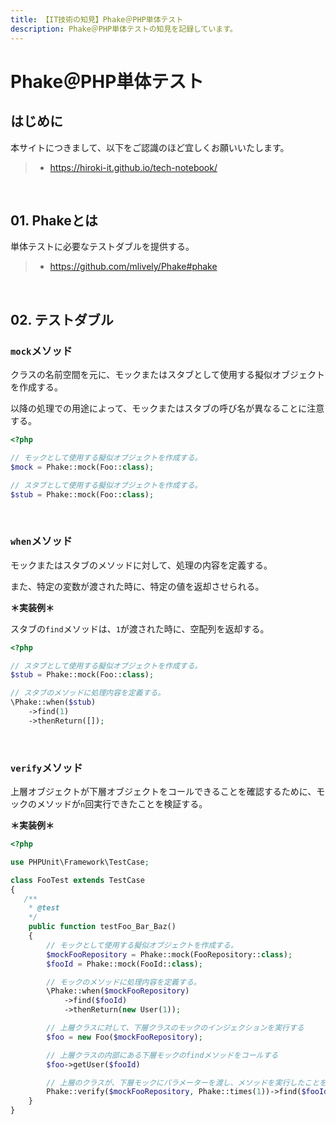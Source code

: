 ```yaml
---
title: 【IT技術の知見】Phake＠PHP単体テスト
description: Phake＠PHP単体テストの知見を記録しています。
---
```


# Phake＠PHP単体テスト

## はじめに

本サイトにつきまして、以下をご認識のほど宜しくお願いいたします。

> - https://hiroki-it.github.io/tech-notebook/

<br>

## 01. Phakeとは

単体テストに必要なテストダブルを提供する。

> - https://github.com/mlively/Phake#phake

<br>

## 02. テストダブル

### `mock`メソッド

クラスの名前空間を元に、モックまたはスタブとして使用する擬似オブジェクトを作成する。

以降の処理での用途によって、モックまたはスタブの呼び名が異なることに注意する。

```php
<?php

// モックとして使用する擬似オブジェクトを作成する。
$mock = Phake::mock(Foo::class);

// スタブとして使用する擬似オブジェクトを作成する。
$stub = Phake::mock(Foo::class);
```

<br>

### `when`メソッド

モックまたはスタブのメソッドに対して、処理の内容を定義する。

また、特定の変数が渡された時に、特定の値を返却させられる。

**＊実装例＊**

スタブの`find`メソッドは、`1`が渡された時に、空配列を返却する。

```php
<?php

// スタブとして使用する擬似オブジェクトを作成する。
$stub = Phake::mock(Foo::class);

// スタブのメソッドに処理内容を定義する。
\Phake::when($stub)
    ->find(1)
    ->thenReturn([]);
```

<br>

### `verify`メソッド

上層オブジェクトが下層オブジェクトをコールできることを確認するために、モックのメソッドが`n`回実行できたことを検証する。

**＊実装例＊**

```php
<?php

use PHPUnit\Framework\TestCase;

class FooTest extends TestCase
{
   /**
    * @test
    */
    public function testFoo_Bar_Baz()
    {
        // モックとして使用する擬似オブジェクトを作成する。
        $mockFooRepository = Phake::mock(FooRepository::class);
        $fooId = Phake::mock(FooId::class);

        // モックのメソッドに処理内容を定義する。
        \Phake::when($mockFooRepository)
            ->find($fooId)
            ->thenReturn(new User(1));

        // 上層クラスに対して、下層クラスのモックのインジェクションを実行する
        $foo = new Foo($mockFooRepository);

        // 上層クラスの内部にある下層モックのfindメソッドをコールする
        $foo->getUser($fooId)

        // 上層のクラスが、下層モックにパラメーターを渡し、メソッドを実行したことを検証する。
        Phake::verify($mockFooRepository, Phake::times(1))->find($fooId);
    }
}
```

<br>

